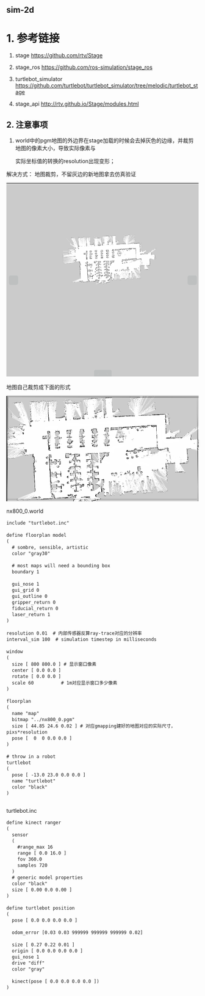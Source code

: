 

## sim-2d

# 1. 参考链接

1. stage                https://github.com/rtv/Stage 

2. stage_ros         https://github.com/ros-simulation/stage_ros

3. turtlebot_simulator   https://github.com/turtlebot/turtlebot_simulator/tree/melodic/turtlebot_stage

4. stage_api             http://rtv.github.io/Stage/modules.html

   

## 2. 注意事项

1. world中的pgm地图的外边界在stage加载的时候会去掉灰色的边缘，并裁剪地图的像素大小，导致实际像素与

   实际坐标值的转换的resolution出现变形；

解决方式： 地图裁剪，不留灰边的新地图拿去仿真验证

![image-20201013180442388](./ReadMe.assets/image-20201013180442388.png)

地图自己裁剪成下面的形式

![image-20201013180516770](./ReadMe.assets/image-20201013180516770.png)



nx800_0.world

```
include "turtlebot.inc"

define floorplan model
(
  # sombre, sensible, artistic
  color "gray30"

  # most maps will need a bounding box
  boundary 1

  gui_nose 1
  gui_grid 0
  gui_outline 0
  gripper_return 0
  fiducial_return 0
  laser_return 1
)

resolution 0.01  # 内部传感器反算ray-trace对应的分辨率
interval_sim 100  # simulation timestep in milliseconds

window
(
  size [ 800 800.0 ] # 显示窗口像素
  center [ 0.0 0.0 ]
  rotate [ 0.0 0.0 ]
  scale 60          # 1m对应显示窗口多少像素
)

floorplan
(
  name "map"
  bitmap "../nx800_0.pgm"
  size [ 44.85 24.6 0.02 ] # 对应gmapping建好的地图对应的实际尺寸， pixs*resolution
  pose [  0  0 0.0 0.0 ]
)

# throw in a robot
turtlebot
(
  pose [ -13.0 23.0 0.0 0.0 ]
  name "turtlebot"
  color "black"
)


```

turtlebot.inc

```
define kinect ranger
(
  sensor
  (
    #range_max 16
    range [ 0.0 16.0 ]
    fov 360.0
    samples 720
  )
  # generic model properties
  color "black"
  size [ 0.00 0.0 0.00 ]
)

define turtlebot position
(
  pose [ 0.0 0.0 0.0 0.0 ]

  odom_error [0.03 0.03 999999 999999 999999 0.02]

  size [ 0.27 0.22 0.01 ]
  origin [ 0.0 0.0 0.0 0.0 ]
  gui_nose 1
  drive "diff"
  color "gray"
  
  kinect(pose [ 0.0 0.0 0.0 0.0 ])
)

```

